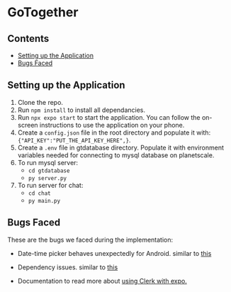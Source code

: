 # GoTogether

## Contents
- [Setting up the Application](#setting-up-the-application)
- [Bugs Faced](#bugs-faced)
  
## Setting up the Application 
1. Clone the repo.
2. Run `npm install` to install all dependancies. 
3. Run `npx expo start` to start the application. You can follow the on-screen instructions to use the application on your phone.
4. Create a `config.json` file in the root directory and populate it with: `{"API_KEY":"PUT_THE_API_KEY_HERE",}`.
5. Create a `.env` file in gtdatabase directory. Populate it with environment variables needed for connecting to mysql database on planetscale.
6. To run mysql server:
    - `cd gtdatabase`
    - `py server.py`
7. To run server for chat:
    - `cd chat`
    - `py main.py`

## Bugs Faced
These are the bugs we faced during the implementation:
- Date-time picker behaves unexpectedly for Android. similar to [this](https://github.com/react-native-datetimepicker/datetimepicker/issues/54)
- Dependency issues. similar to [this](https://github.com/expo/expo/issues/21739)


- Documentation to read more about [using Clerk with expo.](https://clerk.com/docs/quickstarts/get-started-with-expo)

